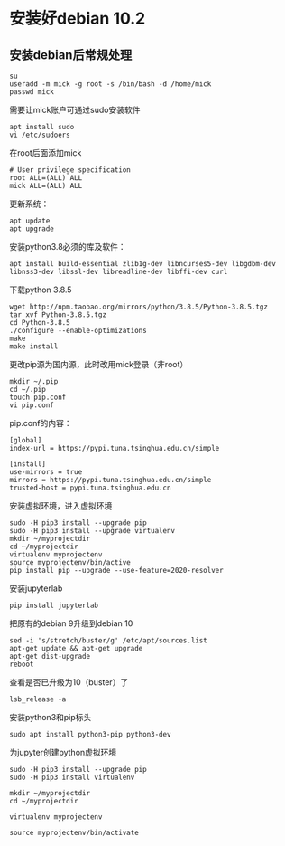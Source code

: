 # 安装好debian 10.2

## 安装debian后常规处理
```shell
su
useradd -m mick -g root -s /bin/bash -d /home/mick
passwd mick
```

需要让mick账户可通过sudo安装软件
```shell
apt install sudo
vi /etc/sudoers
```
在root后面添加mick
```shell
# User privilege specification
root ALL=(ALL) ALL
mick ALL=(ALL) ALL
```

更新系统：
```shell
apt update
apt upgrade
```

安装python3.8必须的库及软件：
```shell
apt install build-essential zlib1g-dev libncurses5-dev libgdbm-dev libnss3-dev libssl-dev libreadline-dev libffi-dev curl
```

下载python 3.8.5
```shell
wget http://npm.taobao.org/mirrors/python/3.8.5/Python-3.8.5.tgz
tar xvf Python-3.8.5.tgz
cd Python-3.8.5
./configure --enable-optimizations
make
make install
```

更改pip源为国内源，此时改用mick登录（非root）
```shell
mkdir ~/.pip
cd ~/.pip
touch pip.conf
vi pip.conf
```
pip.conf的内容：
```shell
[global]
index-url = https://pypi.tuna.tsinghua.edu.cn/simple

[install]
use-mirrors = true
mirrors = https://pypi.tuna.tsinghua.edu.cn/simple
trusted-host = pypi.tuna.tsinghua.edu.cn
```

安装虚拟环境，进入虚拟环境
```shell
sudo -H pip3 install --upgrade pip
sudo -H pip3 install --upgrade virtualenv
mkdir ~/myprojectdir
cd ~/myprojectdir
virtualenv myprojectenv
source myprojectenv/bin/active
pip install pip --upgrade --use-feature=2020-resolver
```

安装jupyterlab
```shell
pip install jupyterlab
```

把原有的debian 9升级到debian 10
```shell
sed -i 's/stretch/buster/g' /etc/apt/sources.list
apt-get update && apt-get upgrade
apt-get dist-upgrade
reboot
```

查看是否已升级为10（buster）了
```shell
lsb_release -a
```


安装python3和pip标头
```shell
sudo apt install python3-pip python3-dev
```

为jupyter创建python虚拟环境
```shell
sudo -H pip3 install --upgrade pip
sudo -H pip3 install virtualenv

mkdir ~/myprojectdir
cd ~/myprojectdir

virtualenv myprojectenv

source myprojectenv/bin/activate
```

